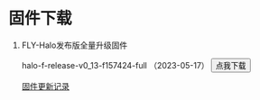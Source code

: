 # 固件下载

1. FLY-Halo发布版全量升级固件

    halo-f-release-v0_13-f157424-full （2023-05-17） <button type="button" onclick="window.location.href='https://cdn.mellow.klipper.cn/firmware/halo-f-release-v0_13-f157424-full.bin'">点我下载</button>

    [固件更新记录](/board/fly_halo/updatelog_halo)
